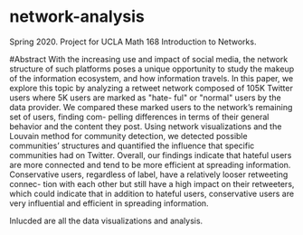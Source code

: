 # network-analysis
Spring 2020. Project for UCLA Math 168 Introduction to Networks. 

#Abstract
With the increasing use and impact of social media, the network structure of such platforms poses a unique opportunity to study the makeup of the information ecosystem, and how information travels. In this paper, we explore this topic by analyzing a retweet network composed of 105K Twitter users where 5K users are marked as "hate- ful" or "normal" users by the data provider. We compared these marked users to the network’s remaining set of users, finding com- pelling differences in terms of their general behavior and the content they post. Using network visualizations and the Louvain method for community detection, we detected possible communities’ structures and quantified the influence that specific communities had on Twitter. Overall, our findings indicate that hateful users are more connected and tend to be more efficient at spreading information. Conservative users, regardless of label, have a relatively looser retweeting connec- tion with each other but still have a high impact on their retweeters, which could indicate that in addition to hateful users, conservative users are very influential and efficient in spreading information.

Inlucded are all the data visualizations and analysis.
